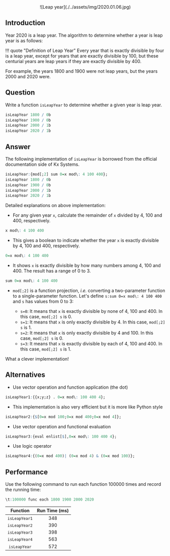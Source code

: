 <span style="display:block;text-align:center">
![Leap year](./../assets/img/2020.01.06.jpg)
</span>


## Introduction
Year 2020 is a leap year. The algorithm to determine whether a year is leap year is as follows:

!!! quote "Definition of Leap Year"
    Every year that is exactly divisible by four is a leap year, except for years that are exactly divisible by 100, but these centurial years are leap years if they are exactly divisible by 400.

For example, the years 1800 and 1900 were not leap years, but the years 2000 and 2020 were.


## Question
Write a function ``isLeapYear`` to determine whether a given year is leap year.

```q
isLeapYear 1800 / 0b
isLeapYear 1900 / 0b
isLeapYear 2000 / 1b
isLeapYear 2020 / 1b
```


## Answer
The following implementation of ``isLeapYear`` is borrowed from the official documentation side of Kx Systems.

```q
isLeapYear:{mod[;2] sum 0=x mod\: 4 100 400};
isLeapYear 1800 / 0b
isLeapYear 1900 / 0b
isLeapYear 2000 / 1b
isLeapYear 2020 / 1b
```

Detailed explanations on above implementation:

- For any given year ``x``, calculate the remainder of ``x`` divided by 4, 100 and 400, respectively.
```q
x mod\: 4 100 400
```
- This gives a boolean to indicate whether the year ``x`` is exactly divisible by 4, 100 and 400, respectively.
```q
0=x mod\: 4 100 400
```
- It shows ``x`` is exactly divisible by how many numbers among 4, 100 and 400. The result has a range of 0 to 3.
```q
sum 0=x mod\: 4 100 400
```
- ``mod[;2]`` is a function projection, *i.e.* converting a two-parameter function to a single-parameter function. Let's define ``s:sum 0=x mod\: 4 100 400`` and ``s`` has values from 0 to 3:

    * ``s=0``: It means that ``x`` is exactly divisible by none of 4, 100 and 400. In this case, ``mod[;2] s`` is 0.
    * ``s=1``: It means that ``x`` is only exactly divisible by 4. In this case, ``mod[;2] s`` is 1.
    * ``s=2``: It means that ``x`` is only exactly divisible by 4 and 100. In this case, ``mod[;2] s`` is 0.
    * ``s=3``: It means that ``x`` is exactly divisible by each of 4, 100 and 400. In this case, ``mod[;2] s`` is 1.

What a clever implementation!


## Alternatives
- Use vector operation and function application (the dot)
```q
isLeapYear1:{{x;y;z} . 0=x mod\: 100 400 4};
```

- This implementation is also very efficient but it is more like Python style
```q
isLeapYear2:{$[0=x mod 100;0=x mod 400;0=x mod 4]};
```

- Use vector operation and functional evaluation
```q
isLeapYear3:{eval enlist[$],0=x mod\: 100 400 4};
```

- Use logic operator
```q
isLeapYear4:{(0=x mod 400)| (0=x mod 4) & (0=x mod 100)};
```

## Performance

Use the following command to run each function 100000 times and record the running time:

```q
\t:100000 func each 1800 1900 2000 2020
```

|    Function     | Run Time (ms) |
|:---------------:|:-------------:|
| ``isLeapYear1`` |      348      |
| ``isLeapYear2`` |      390      |
| ``isLeapYear3`` |      398      |
| ``isLeapYear4`` |      563      |
| ``isLeapYear``  |      572      |
